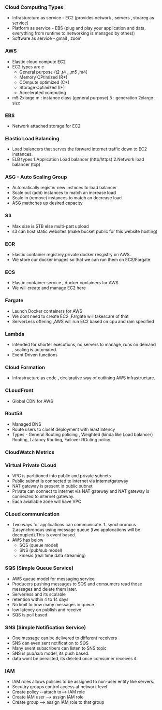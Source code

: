 ### Cloud Computing Types 
- Infrasturcture as service - EC2 (provides network , servers , stoareg as service)
- Platform as service - EBS (plug and play your application and data, everything from runtime to networking is managed by othes))
- Software as service - gmail , zoom


### AWS
- Elastic cloud compute EC2
- EC2 types are c
    - General purpose (t2 ,t4 ,,,m5 ,m4)
    - Memory OPtimized (R*)
    - COmpute optimized (C*)
    - Storage Optimized (I*)
    - Accelerated computing
- m5.2xlarge
  m : instance class (general purpose)
  5 : generation
  2xlarge : size 
### EBS
- Network attached storage for EC2
### Elastic Load Balancing
- Load balancers that serves the forward internet traffic down to EC2 instances.
- ELB types 1.Application Load balancer (http/https) 
            2.Network load balancer (tcp)

### ASG - Auto Scaling Group
- Automatically register new instnces to load balancer
- Scale out (add) instances to match an increase load
- Scale in (remove) instances to match an decrease load
- ASG mathches up desired capacity

### S3
- Max size is 5TB else multi-part upload
- s3 can host static websites (make bucket public for this website hosting)
### ECR
- Elastic container registrey,private docker resgistry on AWS.
- We store our docker images so that we can run them on ECS/Fargate
### ECS
- Elastic container service , docker containers for AWS
- We will create and manage EC2 here
### Fargate
- Launch Docker containers for AWS
- We dont need to create EC2 ,Fargate will takescare of that
- ServerLess offering ,AWS will run EC2 based on cpu and ram specified
### Lambda
- Intended for shorter executions, no servers to manage, runs on demand , scaling is automated.
- Event Driven functions
### Cloud Formation
- Infrastructure as code , declarative way of outlining AWS infrastructure. 

### CLoudFront 
- Global CDN for AWS
### Rout53
- Managed DNS
- Route users to closet deployment with least latency 
- Types - General Routing policing , Weighted (kinda like Load balancer) Routing, Latancy Routing, Failover ROuting policy.
### CloudWatch Metrics
### Virtual Private CLoud 
-  VPC is partitioned into public and private subnets
-  Public subnet is connected to internet via internetgateway
-  NAT gateway is present in public subnet
-  Private can connect to internet via NAT gateway and NAT gateway is connected to internet gateway.
-  Each avialiable zone will have VPC
### CLoud communication
- Two ways for applications  can communicate. 1. synchoronous 2.asynchronous using message queue (two applocations will be decoupled).This is event based.
- AWS has below
    - SQS (queue model)
    - SNS (pub/sub model)
    - kinesis (real time data streaming)
### SQS (Simple Queue Service)
- AWS queue model for messaging service
- Producers pushing messages to SQS and comsumers read those messages and delete them later. 
- Serverless and its scalable
- retention within 4 to 14 days
- No limit to how many messages in queue
- low latency on publish and receive
- SQS is poll based
### SNS (Simple Notification Service)
- One message can be delivered to different receivers
- SNS can even sent notification to SQS
- Many event subscribers can listen to SNS topic
- SNS is pub/sub model, its push based.
- data wont be persisted, its deleted once comsumer receives it.

### IAM
- IAM roles allows policies to be assigned to non-user entity like servers.
- Secutiry groups control access at network level
- Create policy --attach to--> IAM role 
- Create IAM user --> assign IAM role
- Create group --> assign IAM role to that group

